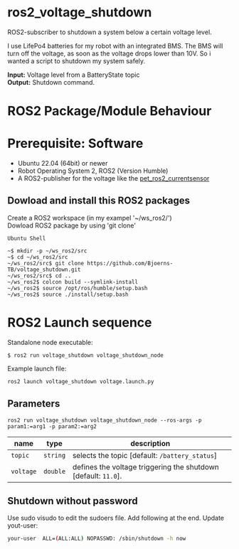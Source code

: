 # ros2_voltage_shutdown
ROS2-subscriber to shutdown a system below a certain voltage level.

I use LifePo4 batteries for my robot with an integrated BMS. The BMS will turn off the voltage, as soon as the voltage drops lower than 10V. So i wanted a script to shutdown my system safely.

**Input:** Voltage level from a BatteryState topic \
**Output:** Shutdown command.

# ROS2 Package/Module Behaviour

# Prerequisite: Software
* Ubuntu 22.04 (64bit) or newer
* Robot Operating System 2, ROS2 (Version Humble)
* A ROS2-publisher for the voltage like the [pet_ros2_currentsensor](https://github.com/Pet-Series/pet_ros2_currentsensor_ina219_pkg)

## Dowload and install this ROS2 packages
Create a ROS2 workspace (in my exampel '~/ws_ros2/') \
Dowload ROS2 package by using 'git clone'

`Ubuntu Shell`
```
~$ mkdir -p ~/ws_ros2/src
~$ cd ~/ws_ros2/src
~/ws_ros2/src$ git clone https://github.com/Bjoerns-TB/voltage_shutdown.git
~/ws_ros2/src$ cd ..
~/ws_ros2$ colcon build --symlink-install
~/ws_ros2$ source /opt/ros/humble/setup.bash
~/ws_ros2$ source ./install/setup.bash
```

# ROS2 Launch sequence
Standalone node executable:
```
$ ros2 run voltage_shutdown voltage_shutdown_node
```

Example launch file:
```sh
ros2 launch voltage_shutdown voltage.launch.py
```

## Parameters

```
ros2 run voltage_shutdown voltage_shutdown_node --ros-args -p param1:=arg1 -p param2:=arg2
```


| name              | type                  | description |
| ----------------- | --------------------- |  ---------- |
| `topic`          | `string` | selects the topic [default: `/battery_status`]
| `voltage`            | `double`              | defines the voltage triggering the shutdown [default: `11.0`].

## Shutdown without password
Use sudo visudo to edit the sudoers file. Add following at the end. Update yout-user:

```sh
your-user  ALL=(ALL:ALL) NOPASSWD: /sbin/shutdown -h now

```
